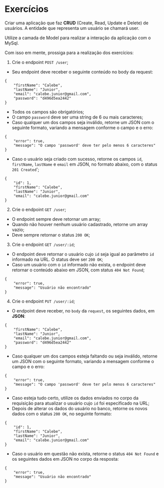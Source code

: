 # Exercícios
Criar uma aplicação que faz **CRUD** (Create, Read, Update e Delete) de usuários. A entidade que representa um usuário se chamará user.

Utilize a camada de Model para realizar a interação da aplicação com o MySql.

Com isso em mente, prossiga para a realização dos exercícios:
1. Crie o endpoint `POST /user`;
  - Seu endpoint deve receber o seguinte conteúdo no body da request:
```
{
	"firstName": "Calebe",
	"lastName": "Junior",
	"email": "calebe.junior@gmail.com",
	"password": "d496d5ea2442"
}
```

- Todos os campos são obrigatórios;
- O campo `password` deve ser uma string de 6 ou mais caracteres;
- Caso qualquer um dos campos seja inválido, retorne um JSON com o seguinte formato, variando a mensagem conforme o campo e o erro:
```
{
	"error": true,
	"message": "O campo 'password' deve ter pelo menos 6 caracteres"
}
```

- Caso o usuário seja criado com sucesso, retorne os campos `id`, `firstName`, `lastName` e `email` em JSON, no formato abaixo, com o status `201 Created`';
```
{
	"id": 1,
	"firstName": "Calebe",
	"lastName": "Junior",
	"email": "calebe.junior@gmail.com"
}
```

2. Crie o endpoint `GET /user`;
  - O endpoint sempre deve retornar um array;
  - Quando não houver nenhum usuário cadastrado, retorne um array vazio;
  - Deve sempre retornar o status `200 OK`;
3. Crie o endpoint `GET /user/:id`;
  - O endpoint deve retornar o usuário cujo `id` seja igual ao parâmetro `id` informado na URL. O status deve ser `200 OK`;
  - Caso um usuário com o `id` informado não exista, o endpoint deve retornar o conteúdo abaixo em JSON, com status `404 Not Found`;
```
{
	"error": true,
	"message": "Usuário não encontrado"
}
```

4. Crie o endpoint `PUT /user/:id`;
  - O endpoint deve receber, no `body` da `request`, os seguintes dados, em **JSON**:
```
{
	"firstName": "Calebe",
	"lastName": "Junior",
	"email": "calebe.junior@gmail.com",
	"password": "d496d5ea2442"
}
```

- Caso qualquer um dos campos esteja faltando ou seja inválido, retorne um JSON com o seguinte formato, variando a mensagem conforme o campo e o erro:
```
{
	"error": true,
	"message": "O campo 'password' deve ter pelo menos 6 caracteres"
}
```

- Caso esteja tudo certo, utilize os dados enviados no corpo da requisição para atualizar o usuário cujo `id` foi especificado na URL;
- Depois de alterar os dados do usuário no banco, retorne os novos dados com o status `200 OK`, no seguinte formato:
```
{
	"id": 1,
	"firstName": "Calebe",
	"lastName": "Junior",
	"email": "calebe.junior@gmail.com"
}
```

- Caso o usuário em questão não exista, retorne o status `404 Not Found` e os seguintes dados em JSON no corpo da resposta:
```
{
	"error": true,
	"message": "Usuário não encontrado"
}
```
